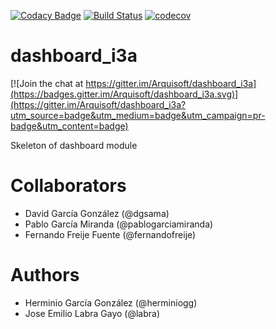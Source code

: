 [![Codacy Badge](https://api.codacy.com/project/badge/Grade/2f5e9b234d9b4cbd8669629c299990ad)](https://www.codacy.com/app/jelabra/dashboard_i3a?utm_source=github.com&utm_medium=referral&utm_content=Arquisoft/dashboard_i3a&utm_campaign=badger)
[![Build Status](https://travis-ci.org/Arquisoft/dashboard_i3a.svg?branch=master)](https://travis-ci.org/Arquisoft/dashboard_i3a)
[![codecov](https://codecov.io/gh/Arquisoft/dashboard_i3a/branch/master/graph/badge.svg)](https://codecov.io/gh/Arquisoft/dashboard_i3a)


# dashboard_i3a

[![Join the chat at https://gitter.im/Arquisoft/dashboard_i3a](https://badges.gitter.im/Arquisoft/dashboard_i3a.svg)](https://gitter.im/Arquisoft/dashboard_i3a?utm_source=badge&utm_medium=badge&utm_campaign=pr-badge&utm_content=badge)

Skeleton of dashboard module

# Collaborators

- David García González (@dgsama)
- Pablo García Miranda (@pablogarciamiranda)
- Fernando Freije Fuente (@fernandofreije)

# Authors

- Herminio García González (@herminiogg)
- Jose Emilio Labra Gayo (@labra)

